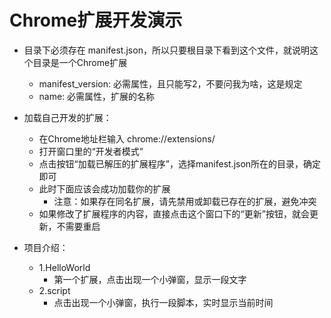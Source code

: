 # Chrome扩展开发演示
- 目录下必须存在 manifest.json，所以只要根目录下看到这个文件，就说明这个目录是一个Chrome扩展
    - manifest_version: 必需属性，且只能写2，不要问我为啥，这是规定
    - name: 必需属性，扩展的名称
- 加载自己开发的扩展：
    - 在Chrome地址栏输入 chrome://extensions/
    - 打开窗口里的“开发者模式”
    - 点击按钮“加载已解压的扩展程序”，选择manifest.json所在的目录，确定即可
    - 此时下面应该会成功加载你的扩展
        - 注意：如果存在同名扩展，请先禁用或卸载已存在的扩展，避免冲突
    - 如果修改了扩展程序的内容，直接点击这个窗口下的“更新”按钮，就会更新，不需要重启

- 项目介绍：
    - 1.HelloWorld
        - 第一个扩展，点击出现一个小弹窗，显示一段文字
    - 2.script
        - 点击出现一个小弹窗，执行一段脚本，实时显示当前时间
